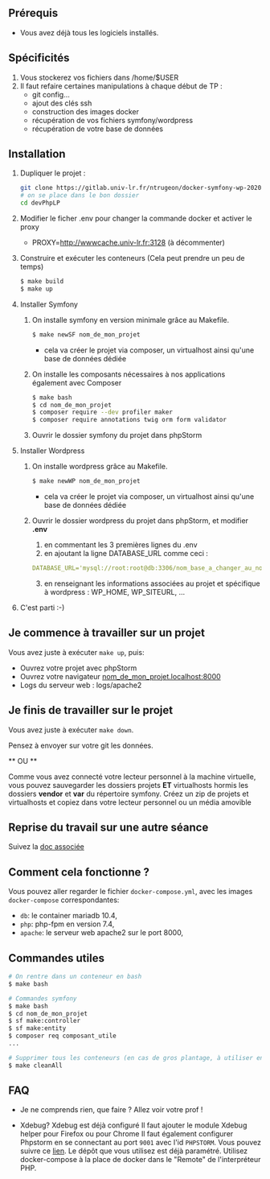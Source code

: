 ## Prérequis
- Vous avez déjà tous les logiciels installés.

## Spécificités

1. Vous stockerez vos fichiers dans /home/$USER
1. Il faut refaire certaines manipulations à chaque début de TP :
    - git config...
    - ajout des clés ssh
    - construction des images docker
    - récupération de vos fichiers symfony/wordpress
    - récupération de votre base de données

## Installation

1. Dupliquer le projet :
    ```bash
    git clone https://gitlab.univ-lr.fr/ntrugeon/docker-symfony-wp-2020.git devPhpLP
    # on se place dans le bon dossier
    cd devPhpLP
    ```

2. Modifier le ficher .env pour changer la commande docker et activer le proxy
   - PROXY=http://wwwcache.univ-lr.fr:3128 (à décommenter)

3. Construire et exécuter les conteneurs (Cela peut prendre un peu de temps)

    ```bash
    $ make build
    $ make up
    ```

4. Installer Symfony
    1. On installe symfony en version minimale grâce au Makefile.
        
        ```bash
        $ make newSF nom_de_mon_projet
        ```
        - cela va créer le projet via composer, un virtualhost ainsi qu'une base de données dédiée

    2. On installe les composants nécessaires à nos applications également avec Composer

        ```bash
        $ make bash
        $ cd nom_de_mon_projet
        $ composer require --dev profiler maker
        $ composer require annotations twig orm form validator
        ```
    
    3. Ouvrir le dossier symfony du projet dans phpStorm

5. Installer Wordpress
   1.  On installe wordpress grâce au Makefile.
        
        ```bash
        $ make newWP nom_de_mon_projet
        ```
        - cela va créer le projet via composer, un virtualhost ainsi qu'une base de données dédiée
    
   2. Ouvrir le dossier wordpress du projet dans phpStorm, et modifier **.env** 
      1. en commentant les 3 premières lignes du .env
      2. en ajoutant la ligne DATABASE_URL comme ceci :

        ```yml
        DATABASE_URL='mysql://root:root@db:3306/nom_base_a_changer_au_nom_du_projet'
        ```
      3. en renseignant les informations associées au projet et spécifique à wordpress : WP_HOME, WP_SITEURL, ...

6. C'est parti :-)

## Je commence à travailler sur un projet

Vous avez juste à exécuter `make up`, puis:

* Ouvrez votre projet avec phpStorm
* Ouvrez votre navigateur [nom_de_mon_projet.localhost:8000](http://nom_de_mon_projet.localhost:8000)
* Logs du serveur web : logs/apache2

## Je finis de travailler sur le projet
Vous avez juste à exécuter `make down`.

Pensez à envoyer sur votre git les données.

** OU **

Comme vous avez connecté votre lecteur personnel à la machine virtuelle, vous pouvez sauvegarder les dossiers projets **ET** virtualhosts hormis les dossiers **vendor** et **var** du répertoire symfony.
Créez un zip de projets et virtualhosts et copiez dans votre lecteur personnel ou un média amovible

## Reprise du travail sur une autre séance

Suivez la [doc associée](REPRISETRAVAIL.md)

## Comment cela fonctionne ?

Vous pouvez aller regarder le fichier `docker-compose.yml`, avec les images `docker-compose` correspondantes:

* `db`: le container mariadb 10.4,
* `php`: php-fpm en version 7.4,
* `apache`: le serveur web apache2 sur le port 8000,

## Commandes utiles

```bash
# On rentre dans un conteneur en bash
$ make bash

# Commandes symfony
$ make bash
$ cd nom_de_mon_projet
$ sf make:controller
$ sf make:entity
$ composer req composant_utile
...

# Supprimer tous les conteneurs (en cas de gros plantage, à utiliser en dernier recours)
$ make cleanAll
```

## FAQ
* Je ne comprends rien, que faire ?
Allez voir votre prof !

* Xdebug?
Xdebug est déjà configuré
Il faut ajouter le module Xdebug helper pour Firefox ou pour Chrome
Il faut également configurer Phpstorm en se connectant au port  `9001` avec l'id `PHPSTORM`. Vous pouvez suivre ce [lien](https://blog.eleven-labs.com/fr/debug-run-phpunit-tests-using-docker-remote-interpreters-with-phpstorm/). Le dépôt que vous utilisez est déjà paramétré. Utilisez docker-compose à la place de docker dans le "Remote" de l'interpréteur PHP.